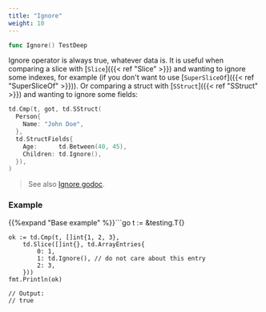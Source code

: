 ```yaml
---
title: "Ignore"
weight: 10
---
```


```go
func Ignore() TestDeep
```

Ignore operator is always true, whatever data is. It is useful when
comparing a slice with [`Slice`]({{< ref "Slice" >}}) and wanting to ignore some indexes,
for example (if you don't want to use [`SuperSliceOf`]({{< ref "SuperSliceOf" >}})). Or comparing
a struct with [`SStruct`]({{< ref "SStruct" >}}) and wanting to ignore some fields:

```go
td.Cmp(t, got, td.SStruct(
  Person{
    Name: "John Doe",
  },
  td.StructFields{
    Age:      td.Between(40, 45),
    Children: td.Ignore(),
  }),
)
```


> See also [<i class='fas fa-book'></i> Ignore godoc](https://pkg.go.dev/github.com/maxatome/go-testdeep/td#Ignore).

### Example

{{%expand "Base example" %}}```go
	t := &testing.T{}

	ok := td.Cmp(t, []int{1, 2, 3},
		td.Slice([]int{}, td.ArrayEntries{
			0: 1,
			1: td.Ignore(), // do not care about this entry
			2: 3,
		}))
	fmt.Println(ok)

	// Output:
	// true

```{{% /expand%}}
